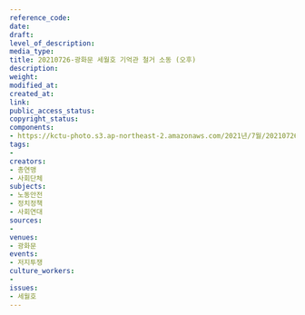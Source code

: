 ```yaml
---
reference_code: 
date: 
draft: 
level_of_description: 
media_type: 
title: 20210726-광화문 세월호 기억관 철거 소동 (오후)
description: 
weight: 
modified_at: 
created_at: 
link: 
public_access_status: 
copyright_status: 
components:
- https://kctu-photo.s3.ap-northeast-2.amazonaws.com/2021년/7월/20210726-광화문+세월호+기억관+철거+소동+(오후)/_1D20109.jpg
tags:
- 
creators:
- 총연맹
- 사회단체
subjects:
- 노동안전
- 정치정책
- 사회연대
sources:
- 
venues:
- 광화문
events:
- 저지투쟁
culture_workers:
- 
issues:
- 세월호
---
```

